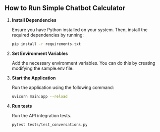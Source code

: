 ## How to Run Simple Chatbot Calculator

1. **Install Dependencies**

   Ensure you have Python installed on your system. Then, install the required dependencies by running:  
   ```bash
   pip install -r requirements.txt
3. **Set Environment Variables**

   Add the necessary environment variables. You can do this by creating modifying the sample.env file.
5. **Start the Application**

   Run the application using the following command:  
   ```bash
   uvicorn main:app --reload
7. **Run tests**

   Run the API integration tests.
   ```bash
   pytest tests/test_conversations.py

   
